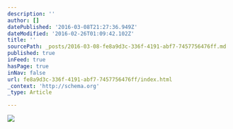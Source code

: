 ```yaml
---
description: ''
author: []
datePublished: '2016-03-08T21:27:36.949Z'
dateModified: '2016-02-26T01:09:42.102Z'
title: ''
sourcePath: _posts/2016-03-08-fe8a9d3c-336f-4191-abf7-7457756476ff.md
published: true
inFeed: true
hasPage: true
inNav: false
url: fe8a9d3c-336f-4191-abf7-7457756476ff/index.html
_context: 'http://schema.org'
_type: Article

---
```

![](https://the-grid-user-content.s3-us-west-2.amazonaws.com/45a934db-ca28-4c5c-95f2-f3ec90ec74d2.png)